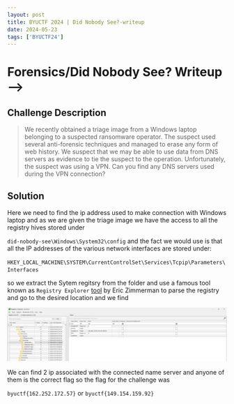 ```yaml
---
layout: post
title: BYUCTF 2024 | Did Nobody See?-writeup
date: 2024-05-23
tags: ['BYUCTF24']
---
```


# Forensics/Did Nobody See? Writeup -->

## Challenge Description 
>We recently obtained a triage image from a Windows laptop belonging to a suspected ransomware operator. The suspect used several anti-forensic techniques and managed to erase any form of web history. We suspect that we may be able to use data from DNS servers as evidence to tie the suspect to the operation. Unfortunately, the suspect was using a VPN. Can you find any DNS servers used during the VPN connection?

## Solution 
Here we need to find the ip address used to make connection with Windows laptop and as we are given the triage image we have the access to all the registry hives stored under 

`did-nobody-see\Windows\System32\config` and the fact we would use is that all the IP addresses of the various network interfaces are stored under:

`HKEY_LOCAL_MACHINE\SYSTEM\CurrentControlSet\Services\Tcpip\Parameters\Interfaces`

so we extract the Sytem regitsry from the folder and use a famous tool known as `Registry Explorer` [tool](https://ericzimmerman.github.io/#!index.md) by Eric Zimmerman  to parse the registry and go to the desired location and we find 

![alt text](./assets/didnobody.png)

We can find 2 ip associated with the connected name server and anyone of them is the correct flag so the flag for the challenge was

`byuctf{162.252.172.57}` or `byuctf{149.154.159.92}`